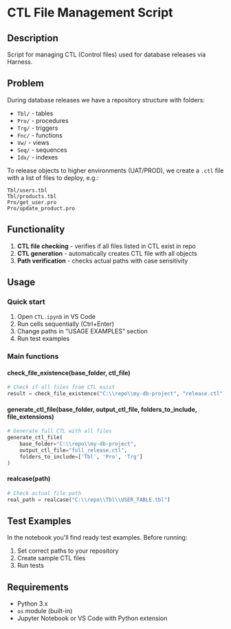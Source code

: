 # CTL File Management Script

## Description
Script for managing CTL (Control files) used for database releases via Harness.

## Problem
During database releases we have a repository structure with folders:
- `Tbl/` - tables
- `Pro/` - procedures  
- `Trg/` - triggers
- `Fnc/` - functions
- `Vw/` - views
- `Seq/` - sequences
- `Idx/` - indexes

To release objects to higher environments (UAT/PROD), we create a `.ctl` file with a list of files to deploy, e.g.:
```
Tbl/users.tbl
Tbl/products.tbl
Pro/get_user.pro
Pro/update_product.pro
```

## Functionality
1. **CTL file checking** - verifies if all files listed in CTL exist in repo
2. **CTL generation** - automatically creates CTL file with all objects
3. **Path verification** - checks actual paths with case sensitivity

## Usage

### Quick start
1. Open `CTL.ipynb` in VS Code
2. Run cells sequentially (Ctrl+Enter)
3. Change paths in "USAGE EXAMPLES" section
4. Run test examples

### Main functions

#### check_file_existence(base_folder, ctl_file)
```python
# Check if all files from CTL exist
result = check_file_existence("C:\\repo\\my-db-project", "release.ctl")
```

#### generate_ctl_file(base_folder, output_ctl_file, folders_to_include, file_extensions)
```python
# Generate full CTL with all files
generate_ctl_file(
    base_folder="C:\\repo\\my-db-project",
    output_ctl_file="full_release.ctl",
    folders_to_include=['Tbl', 'Pro', 'Trg']
)
```

#### realcase(path)
```python
# Check actual file path
real_path = realcase("C:\\repo\\Tbl\\USER_TABLE.tbl")
```

## Test Examples
In the notebook you'll find ready test examples. Before running:
1. Set correct paths to your repository
2. Create sample CTL files
3. Run tests

## Requirements
- Python 3.x
- `os` module (built-in)
- Jupyter Notebook or VS Code with Python extension